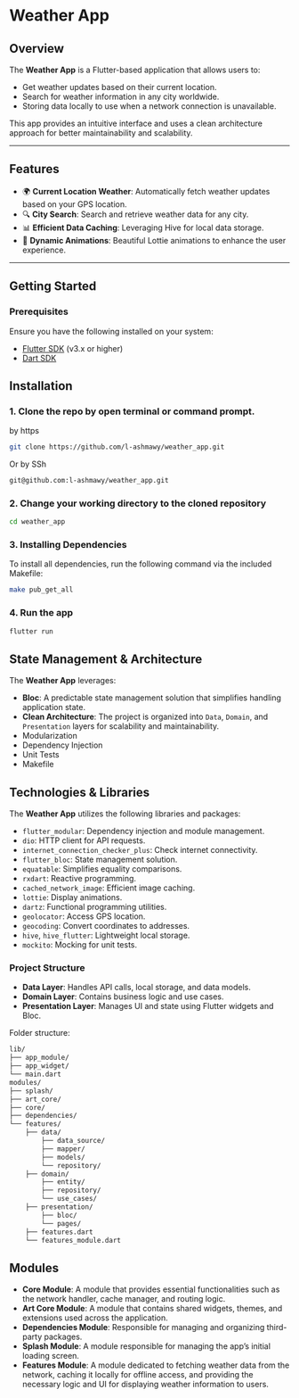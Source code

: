 # Weather App

## Overview
The **Weather App** is a Flutter-based application that allows users to:
- Get weather updates based on their current location.
- Search for weather information in any city worldwide.
- Storing data locally to use when a network connection is unavailable.

This app provides an intuitive interface and uses a clean architecture approach for better maintainability and scalability.

---

## Features
- 🌍 **Current Location Weather**: Automatically fetch weather updates based on your GPS location.
- 🔍 **City Search**: Search and retrieve weather data for any city.
- 📊 **Efficient Data Caching**: Leveraging Hive for local data storage.
- 🎨 **Dynamic Animations**: Beautiful Lottie animations to enhance the user experience.

---

## Getting Started

### Prerequisites
Ensure you have the following installed on your system:
- [Flutter SDK](https://docs.flutter.dev/get-started/install) (v3.x or higher)
- [Dart SDK](https://dart.dev/get-dart)

## Installation
### 1. Clone the repo by open terminal or command prompt.
by https
```bash
git clone https://github.com/l-ashmawy/weather_app.git
```
Or by SSh
```bash
git@github.com:l-ashmawy/weather_app.git
```

### 2. Change your working directory to the cloned repository
```bash
cd weather_app
```
### 3. Installing Dependencies
To install all dependencies, run the following command via the included Makefile:
```bash
make pub_get_all
```
### 4. Run the app
```bash 
flutter run
```
## State Management & Architecture
The **Weather App** leverages:
- **Bloc**: A predictable state management solution that simplifies handling application state.
- **Clean Architecture**: The project is organized into `Data`, `Domain`, and `Presentation` layers for scalability and maintainability.
- Modularization
- Dependency Injection
- Unit Tests
- Makefile

## Technologies & Libraries

The **Weather App** utilizes the following libraries and packages:

- `flutter_modular`: Dependency injection and module management.
- `dio`: HTTP client for API requests.
- `internet_connection_checker_plus`: Check internet connectivity.
- `flutter_bloc`: State management solution.
- `equatable`: Simplifies equality comparisons.
- `rxdart`: Reactive programming.
- `cached_network_image`: Efficient image caching.
- `lottie`: Display animations.
- `dartz`: Functional programming utilities.
- `geolocator`: Access GPS location.
- `geocoding`: Convert coordinates to addresses.
- `hive`, `hive_flutter`: Lightweight local storage.
- `mockito`: Mocking for unit tests.


### Project Structure
- **Data Layer**: Handles API calls, local storage, and data models.
- **Domain Layer**: Contains business logic and use cases.
- **Presentation Layer**: Manages UI and state using Flutter widgets and Bloc.

Folder structure:
```bash
lib/
├── app_module/
├── app_widget/
└── main.dart
modules/
├── splash/
├── art_core/
├── core/
├── dependencies/
└── features/
    ├── data/
        ├── data_source/
        ├── mapper/
        ├── models/
        └── repository/
    ├── domain/
        ├── entity/
        ├── repository/
        └── use_cases/
    ├── presentation/
        ├── bloc/
        └── pages/
    ├── features.dart
    └── features_module.dart
```

## Modules
- **Core Module**: A module that provides essential functionalities such as the network handler, cache manager, and routing logic.
- **Art Core Module**:  A module that contains shared widgets, themes, and extensions used across the application.
- **Dependencies Module**: Responsible for managing and organizing third-party packages.
- **Splash Module**: A module responsible for managing the app’s initial loading screen.
- **Features Module**: A module dedicated to fetching weather data from the network, caching it locally for offline access, and providing the necessary logic and UI for displaying weather information to users.

